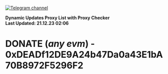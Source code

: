 [![Telegram channel](https://img.shields.io/endpoint?url=https://runkit.io/damiankrawczyk/telegram-badge/branches/master?url=https://t.me/n4z4v0d)](https://t.me/n4z4v0d) 

**Dynamic Updates Proxy List with Proxy Checker**  
**Last Updated: 21.12.23 02:06**

# DONATE (_any evm_) - 0xDEADf12DE9A24b47Da0a43E1bA70B8972F5296F2
